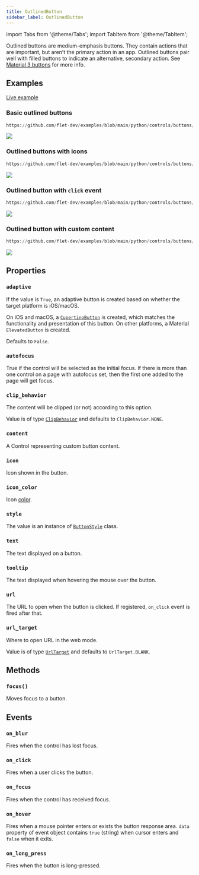 ```yaml
---
title: OutlinedButton
sidebar_label: OutlinedButton
---
```


import Tabs from '@theme/Tabs';
import TabItem from '@theme/TabItem';

Outlined buttons are medium-emphasis buttons. They contain actions that are important, but aren’t the primary action in an app.
Outlined buttons pair well with filled buttons to indicate an alternative, secondary action. See [Material 3 buttons](https://m3.material.io/components/buttons/overview) for more info.

## Examples

[Live example](https://flet-controls-gallery.fly.dev/buttons/outlinedbutton)

### Basic outlined buttons


```python reference
https://github.com/flet-dev/examples/blob/main/python/controls/buttons/outlined-button/basic-outlined-buttons.py
```


<img src="/img/docs/controls/outlined-button/outlined-buttons-example.png" className="screenshot-40" />

### Outlined buttons with icons



```python reference
https://github.com/flet-dev/examples/blob/main/python/controls/buttons/outlined-button/outlined-buttons-with-icons.py
```


<img src="/img/docs/controls/outlined-button/outlined-buttons-icons-example.png" className="screenshot-50" />

### Outlined button with `click` event



```python reference
https://github.com/flet-dev/examples/blob/main/python/controls/buttons/outlined-button/outlined-button-with-click-event.py
```



<img src="/img/docs/controls/outlined-button/outlined-button-click-event-example.gif" className="screenshot-50" />

### Outlined button with custom content 



```python reference
https://github.com/flet-dev/examples/blob/main/python/controls/buttons/outlined-button/outlined-buttons-with-custom-content.py
```



<img src="/img/docs/controls/outlined-button/outlined-buttons-custom.png" className="screenshot-50" />


## Properties

### `adaptive`

If the value is `True`, an adaptive button is created based on whether the target platform is iOS/macOS.

On iOS and macOS, a [`CupertinoButton`](/docs/controls/cupertinobutton) is created, which matches the functionality and presentation of this button. On other platforms, a Material `ElevatedButton` is created.

Defaults to `False`.

### `autofocus`

True if the control will be selected as the initial focus. If there is more than one control on a page with autofocus set, then the first one added to the page will get focus.

### `clip_behavior`

The content will be clipped (or not) according to this option.

Value is of type [`ClipBehavior`](/docs/reference/types/clipbehavior) and defaults to `ClipBehavior.NONE`.

### `content`

A Control representing custom button content.

### `icon`

Icon shown in the button.

### `icon_color`

Icon [color](/docs/reference/colors).

### `style`

The value is an instance of [`ButtonStyle`](/docs/reference/types/buttonstyle) class. 

### `text`

The text displayed on a button.

### `tooltip`

The text displayed when hovering the mouse over the button.

### `url`

The URL to open when the button is clicked. If registered, `on_click` event is fired after that.

### `url_target`

Where to open URL in the web mode.

Value is of type [`UrlTarget`](/docs/reference/types/urltarget) and defaults to `UrlTarget.BLANK`.

## Methods

### `focus()`

Moves focus to a button.

## Events

### `on_blur`

Fires when the control has lost focus.

### `on_click`

Fires when a user clicks the button.

### `on_focus`

Fires when the control has received focus.

### `on_hover`

Fires when a mouse pointer enters or exists the button response area. `data` property of event object contains `true` (string) when cursor enters and `false` when it exits.

### `on_long_press`

Fires when the button is long-pressed.